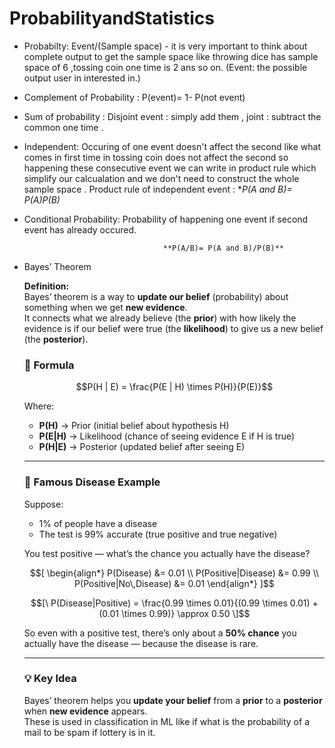 # ProbabilityandStatistics

- Probabilty: Event/(Sample space) - it is very important to think about complete output to get the sample space like throwing dice has sample space of 6 ,tossing coin one time is 2 ans so on. (Event: the possible output user in interested in.)  
- Complement of Probability : P(event)= 1- P(not event)  
- Sum of probability : Disjoint event : simply add them , joint : subtract the common one time .   
- Independent: Occuring of one event doesn't affect the second like what comes in first time in tossing coin does not affect the second so happening these consecutive event we can write in product rule which simplify our calcualation and we don't need to construct the whole sample space . Product rule of independent event : **P(A and B)= P(A)*P(B)**  
- Conditional Probability: Probability of happening one event if second event has already occured.  

                                     **P(A/B)= P(A and B)/P(B)**      
                                     
- Bayes’ Theorem

    **Definition:**  
    Bayes’ theorem is a way to **update our belief** (probability) about something when we get **new evidence**.  
    It connects what we already believe (the **prior**) with how likely the evidence is if our belief were true (the **likelihood**) to give us a new belief (the **posterior**).

    ### 🔢 Formula

    $$P(H | E) = \frac{P(E | H) \times P(H)}{P(E)}$$

    Where:
    - **P(H)** → Prior (initial belief about hypothesis H)  
    - **P(E|H)** → Likelihood (chance of seeing evidence E if H is true)  
    - **P(H|E)** → Posterior (updated belief after seeing E)  

    ---

    ### 🧬 Famous Disease Example

    Suppose:
    - 1% of people have a disease  
    - The test is 99% accurate (true positive and true negative)

    You test positive — what’s the chance you actually have the disease?

    $$[
    \begin{align*}
    P(Disease) &= 0.01 \\
    P(Positive|Disease) &= 0.99 \\
    P(Positive|No\,Disease) &= 0.01 
    \end{align*}
    ]$$

    $$[\
    P(Disease|Positive) = \frac{0.99 \times 0.01}{(0.99 \times 0.01) + (0.01 \times 0.99)} \approx 0.50
    \]$$

    So even with a positive test, there’s only about a **50% chance** you actually have the disease — because the disease is rare.

    ---

    ### 💡 Key Idea
    Bayes’ theorem helps you **update your belief** from a **prior** to a **posterior** when **new evidence** appears.  
    These is used in classification in ML like if what is the probability of a mail to be spam if lottery is in it.


